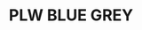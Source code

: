 ---
title: "PLW BLUE GREY"
price: "TBA"
desc: "Opis nije dostupan"
img_path: "/assets/img/A.MIG-1613.jpg"
brand: AMMO
available: true
cat: "weathering"
subcat: "PANEL LINE WASH (35 mL)"
subsubcat: "SS"
---